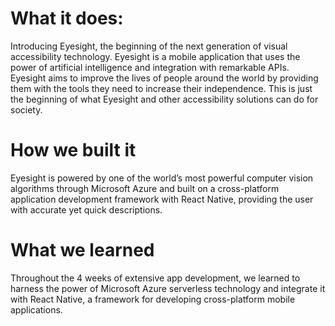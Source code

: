 # What it does:
Introducing Eyesight, the beginning of the next generation of visual accessibility technology. Eyesight is a mobile application that uses the power of artificial intelligence and integration with remarkable APIs. Eyesight aims to improve the lives of people around the world by providing them with the tools they need to increase their independence. This is just the beginning of what Eyesight and other accessibility solutions can do for society.

# How we built it
Eyesight is powered by one of the world’s most powerful computer vision algorithms through Microsoft Azure and built on a cross-platform application development framework with React Native, providing the user with accurate yet quick descriptions.

# What we learned
Throughout the 4 weeks of extensive app development, we learned to harness the power of Microsoft Azure serverless technology and integrate it with React Native, a framework for developing cross-platform mobile applications.
